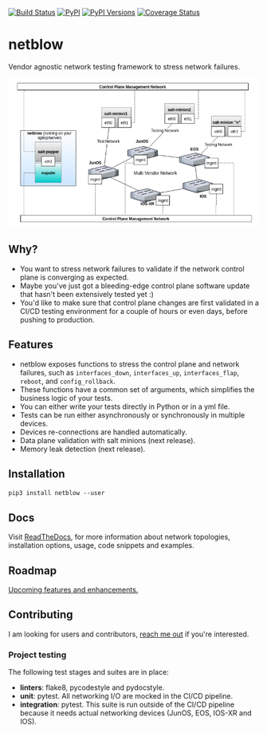 [![Build Status](https://travis-ci.org/viniciusarcanjo/netblow.svg?branch=master)](https://travis-ci.org/viniciusarcanjo/netblow) [![PyPI](https://img.shields.io/pypi/v/netblow.svg)](https://pypi.python.org/pypi/netblow) [![PyPI Versions](https://img.shields.io/pypi/pyversions/netblow.svg)](https://pypi.python.org/pypi/netblow) [![Coverage Status](https://coveralls.io/repos/github/viniciusarcanjo/netblow/badge.svg?branch=master)](https://coveralls.io/github/viniciusarcanjo/netblow?branch=master)

# netblow

Vendor agnostic network testing framework to stress network failures.

![netblow arch](docs/images/arch_topo.png?raw=true "netblow architecture")

## Why?

- You want to stress network failures to validate if the network control plane is converging as expected.
- Maybe you've just got a bleeding-edge control plane software update that hasn't been extensively tested yet :)
- You'd like to make sure that control plane changes are first validated in a CI/CD testing environment for a couple of hours or even days, before pushing to production.

## Features

- netblow exposes functions to stress the control plane and network failures, such as `interfaces_down`, `interfaces_up`, `interfaces_flap`, `reboot`, and `config_rollback`.
- These functions have a common set of arguments, which simplifies the business logic of your tests.
- You can either write your tests directly in Python or in a yml file.
- Tests can be run either asynchronously or synchronously in multiple devices.
- Devices re-connections are handled automatically.
- Data plane validation with salt minions (next release).
- Memory leak detection (next release).

## Installation

```
pip3 install netblow --user
```

## Docs

Visit [ReadTheDocs](https://netblow.readthedocs.io/en/latest/), for more information about network topologies, installation options, usage, code snippets and examples.

## Roadmap

[Upcoming features and enhancements.](https://github.com/viniciusarcanjo/netblow/issues?q=is%3Aopen+is%3Aissue+label%3Aenhancement)

## Contributing

I am looking for users and contributors, [reach me out](https://twitter.com/forwardingflows) if you're interested.

### Project testing

The following test stages and suites are in place:

- **linters**: flake8, pycodestyle and pydocstyle.
- **unit**: pytest. All networking I/O are mocked in the CI/CD pipeline.
- **integration**: pytest. This suite is run outside of the CI/CD pipeline because it needs actual networking devices (JunOS, EOS, IOS-XR and IOS).

